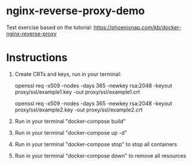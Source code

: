# nginx-reverse-proxy-demo

Test exercise based on the tutorial:
https://phoenixnap.com/kb/docker-nginx-reverse-proxy

# Instructions

1) Create CRTs and keys, run in your terminal:
    
    openssl req -x509 -nodes -days 365 -newkey rsa:2048 -keyout proxy/ssl/example1.key -out proxy/ssl/example1.crt
    
    openssl req -x509 -nodes -days 365 -newkey rsa:2048 -keyout proxy/ssl/example2.key -out proxy/ssl/example2.crt

2) Run in your terminal "docker-compose build"

3) Run in your terminal "docker-compose up -d"

4) Run in your terminal "docker-compose stop" to stop all containers

5) Run in your terminal "docker-compose down" to remove all resources

